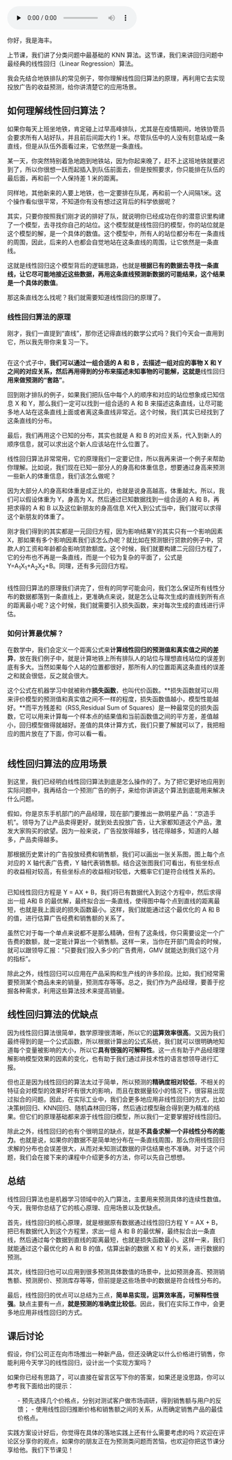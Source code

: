 <audio id="audio" title="10 | 线性回归：教你预测，投放多少广告带来的收益最大" controls="" preload="none"><source id="mp3" src="https://static001.geekbang.org/resource/audio/41/26/41d8827025f0e2edde90315b5e00d626.mp3"></audio>

你好，我是海丰。

上节课，我们讲了分类问题中最基础的 KNN 算法。这节课，我们来讲回归问题中最经典的线性回归（Linear Regression）算法。

我会先结合地铁排队的常见例子，带你理解线性回归算法的原理，再利用它去实现投放广告的收益预测，给你讲清楚它的应用场景。

## 如何理解线性回归算法？

如果你每天上班坐地铁，肯定碰上过早高峰排队，尤其是在疫情期间，地铁协管员会要求所有人站好队，并且前后间距大约 1 米。尽管队伍中的人没有刻意站成一条直线，但是从队伍外面看过来，它依然是一条直线。

某一天，你突然特别着急地跑到地铁站，因为你起来晚了，赶不上这班地铁就要迟到了，所以你很想一跃而起插入到队伍前面去，但是按照要求，你只能排在队伍的最后面，再和前一个人保持差 1 米的距离。

同样地，其他新来的人要上地铁，也一定要排在队尾，再和前一个人间隔1米。这个操作看似很平常，不知道你有没有想过这背后的科学依据呢？

其实，只要你按照我们刚才说的排好了队，就说明你已经成功在你的潜意识里构建了一个模型，去寻找你自己的站位。这个模型就是线性回归的模型，你的站位就是这个模型的解，是一个具体的数值。这个模型中，所有人的站位都分布在一条直线的周围，因此，后来的人也都会自觉地站在这条直线的周围，让它依然是一条直线。

这就是线性回归这个模型背后的逻辑思路，也就是**根据已有的数据去寻找一条直线，让它尽可能地接近这些数据，再用这条直线预测新数据的可能结果，这个结果是一个具体的数值**。

那这条直线怎么找呢？我们就需要知道线性回归的原理了。

### 线性回归算法的原理

刚才，我们一直提到“直线”，那你还记得直线的数学公式吗？我们今天会一直用到它，所以我先带你来复习一下。

<img src="https://static001.geekbang.org/resource/image/5d/5b/5db58f1c570193df922dd6c6d503b45b.jpeg" alt="">

在这个式子中，**我们可以通过一组合适的 A 和 B ，去描述一组对应的事物 X 和 Y 之间的对应关系，然后再用得到的分布来描述未知事物的可能解，这就是**线性回归**用来做预测的“套路”**。

回到刚才排队的例子，如果我们把队伍中每个人的顺序和对应的站位想象成已知信息 X 和 Y，那么我们一定可以找到一组合适的 A 和 B 来描述这条直线，让尽可能多地人站在这条直线上面或者离这条直线非常近。这个时候，我们其实已经找到了这条直线的分布。

最后，我们再用这个已知的分布，其实也就是 A 和 B 的对应关系，代入到新人的顺序信息，就可以求出这个新人应该站在什么位置了。

线性回归算法非常常用，它的原理我们一定要记住，所以我再来讲一个例子来帮助你理解。比如说，我们现在已知一部分人的身高和体重信息，想要通过身高来预测一些新人的体重信息，我们该怎么做呢？

因为大部分人的身高和体重是成正比的，也就是说身高越高，体重越大。所以，我们可以假设体重为 Y，身高为 X，然后通过已知数据找到一组合适的 A 和 B，再把求得的 A 和 B 以及这位新朋友的身高信息 X代入到公式当中，我们就可以求得这个新朋友的体重了。

刚才我们得到的其实都是一元回归方程，因为影响结果Y的其实只有一个影响因素X，那如果有多个影响因素我们该怎么办呢？就比如在预测银行贷款的例子中，贷款人的工资和年龄都会影响贷款额度。这个时候，我们就要构建二元回归方程了，它的分布也不再是一条直线，而是一个较为复杂的平面了，公式是Y=A<sub>1</sub>X<sub>1</sub>+A<sub>2</sub>X<sub>2</sub>+B。同理，还有多元回归方程。

<img src="https://static001.geekbang.org/resource/image/69/37/699190176359e717e5c980fe889dbf37.jpeg" alt="">

线性回归算法的原理我们讲完了，但有的同学可能会问，我们怎么保证所有线性分布的数据都落到一条直线上，更准确点来说，就是怎么让每次生成的直线到所有点的距离最小呢？这个时候，我们就需要引入损失函数，来对每次生成的直线进行评估。

### 如何计算最优解？

在数学中，我们会定义一个距离公式来**计算线性回归的预测值和真实值之间的差异**，放在我们例子中，就是计算地铁上所有排队人的站位与理想直线站位的误差到底有多大。当然如果每个人站的位置都很好，那所有人的位置距离这条直线的误差之和就会很低，反之就会很大。

这个公式在机器学习中就被称作**损失函数**，也叫代价函数。**损失函数就可以用来评价模型的预测值和真实值之间不一样的程度，损失函数值越小，模型性能越好。**而平方残差和（RSS,Residual Sum of Squares）是一种最常见的损失函数，它可以用来计算每一个样本点的结果值和当前函数值之间的平方差，差值越小，回归模型做得就越好。差值的具体计算方式，我们只要了解就可以了，我把相应的图片放在了下面，你可以看一看。

<img src="https://static001.geekbang.org/resource/image/72/a4/72cyy64b95e4cb69c454f1e9613169a4.jpeg" alt="">

## 线性回归算法的应用场景

到这里，我们已经明白线性回归算法到底是怎么操作的了。为了把它更好地应用到实际问题中，我再结合一个预测广告的例子，来给你讲讲这个算法到底能用来解决什么问题。

假如，你是京东手机部门的产品经理，现在部门要推出一款明星产品：“京造手机”。领导为了让产品卖得更好，就到处去投放广告，让大家都知道这个产品，激发大家购买的欲望。因为一般来说，广告投放得越多，钱花得越多，知道的人越多，产品卖得越多。

那根据历史累计的广告投放经费和销售额，我们可以画出一张关系图，图上每个点对应的 X 轴代表广告费，Y 轴代表销售额。结合这张图我们可看出，有些坐标点的收益相对较高，有些坐标点的收益相对较低，大概率它们是符合线性关系的。

<img src="https://static001.geekbang.org/resource/image/c5/20/c50eab9e8571yy55acc26bf25ac4f520.jpeg" alt="">

已知线性回归方程是 Y = AX + B，我们将已有数据代入到这个方程中，然后求得出一组 A和 B 的最优解，最终拟合出一条直线，使得图中每个点到直线的距离最短，也就是我上面说的损失函数最小。这样，我们就能通过这个最优化的 A 和 B 的值，进行估算广告经费和销售额的关系了。

虽然它对于每一个单点来说都不是那么精确，但有了这条线，你只需要设定一个广告费的数额，就一定能计算出一个销售额。这样一来，当你在开部门周会的时候，就可以跟领导汇报：“只要我们投入多少的广告费用，GMV 就能达到我们这个月的指标”。

除此之外，线性回归可以应用在产品采购和生产线的许多阶段。比如，我们经常需要预测某个商品未来的销量，预测库存等等。总之，我们作为产品经理，要善于挖掘各种需求，利用这些算法技术来提高销量。

## 线性回归算法的优缺点

因为线性回归算法很简单，数学原理很清晰，所以它的**运算效率很高**。又因为我们最终得到的是一个公式函数，所以根据计算出的公式系统，我们就可以很明确地知道每个变量被影响的大小，所以它**具有很强的可解释性**。这一点有助于产品经理理解影响模型效果的因素的变化，也有助于我们通过非技术性的语言想领导进行汇报。

但也正是因为线性回归的算法太过于简单，所以预测的**精确度相对较低**，不相关的特征会对模型的效果好坏有很大的影响，而且在数据量较小的情况下，很容易出现过拟合的问题。因此，在实际工业中，我们会更多地应用非线性回归的方式，比如决策树回归、KNN回归、随机森林回归等，然后通过模型融合得到更为精准的结果。但它们的原理基础都来源于线性回归模型，所以我们一定要掌握好线性回归。

除此之外，线性回归的也有个很明显的缺点，就是**不具备求解一个非线性分布的能力**。也就是说，如果你的数据不是简单地分布在一条直线周围，那么你用线性回归求解的分布也会误差很大，从而对未知测试数据的评估结果也不准确。对于这个问题，我们会在接下来的课程中介绍更多的方法，你可以先自己想想。

## 总结

线性回归算法也是机器学习领域中的入门算法，主要用来预测具体的连续性数值。今天，我带你总结了它的核心原理、应用场景以及优缺点。

首先，线性回归的核心原理，就是根据原有数据通过线性回归方程 Y = AX + B，把已有数据代入到这个方程里，求出一组 A 和 B 的最优解，最终拟合出一条直线，然后通过每个数据到直线的距离最短，也就是损失函数最小。这样一来，我们就能通过这个最优化的 A 和 B 的值，估算出新的数据 X 和 Y 的关系，进行数据的预测。

其次，线性回归也可以应用到很多预测具体数值的场景中，比如预测身高、预测销售额、预测房价、预测库存等等，但前提是这些场景中的数据是符合线性分布的。

最后，线性回归的优点可以总结为三点，**简单易实现，运算效率高，可解释性很强**。缺点主要有一点，**就是预测的准确度比较低**。因此，我们在实际工作中，会更多地应用非线性回归的方式。

## 课后讨论

假设，你们公司正在向市场推出一种新产品，但还没确定以什么价格进行销售，你能利用今天学习的线性回归，设计出一个实现方案吗？

如果你已经有思路了，可以直接在留言区写下你的答案，如果还是没思路，你可以参考我下面给出的提示：

> 
<ol>
- 预先选择几个价格点，分别对测试客户做市场调研，得到销售额与用户的反馈；
- 使用线性回归推断价格和销售额之间的关系，从而确定销售产品的最佳价格点。
</ol>


实践方案设计好后，你觉得在具体的落地实践上还有什么需要考虑的吗？欢迎在评论区分享你的观点，如果你的朋友正在为预测类问题而苦恼，也欢迎你把这节课分享给他。我们下节课见！
